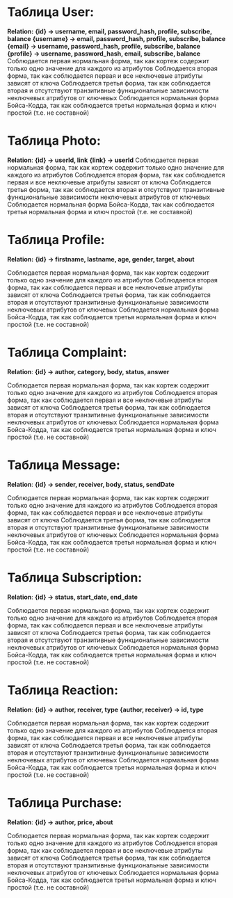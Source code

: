 # Таблица User:
**Relation:**
**{id} -> username, email, password_hash, profile, subscribe, balance**
**{username} -> email, password_hash, profile, subscribe, balance**
**{email} -> username, password_hash, profile, subscribe, balance**
**{profile} -> username, password_hash, email, subscribe, balance**
Соблюдается первая нормальная форма, так как кортеж содержит только одно значение для каждого из атрибутов
Соблюдается вторая форма, так как соблюдается первая и все неключевые атрибуты зависят от ключа
Соблюдается третья форма, так как соблюдается вторая и отсутствуют транзитивные функциональные зависимости неключевых атрибутов от ключевых
Соблюдается нормальная форма Бойса-Кодда, так как соблюдается третья нормальная форма и ключ простой (т.е. не составной)

# Таблица Photo:
**Relation**:
**{id} -> userId, link**
**{link} -> userId**
Соблюдается первая нормальная форма, так как кортеж содержит только одно значение для каждого из атрибутов
Соблюдается вторая форма, так как соблюдается первая и все неключевые атрибуты зависят от ключа
Соблюдается третья форма, так как соблюдается вторая и отсутствуют транзитивные функциональные зависимости неключевых атрибутов от ключевых
Соблюдается нормальная форма Бойса-Кодда, так как соблюдается третья нормальная форма и ключ простой (т.е. не составной)

# Таблица Profile:
**Relation:**
**{id} -> firstname, lastname, age, gender, target, about**

Соблюдается первая нормальная форма, так как кортеж содержит только одно значение для каждого из атрибутов
Соблюдается вторая форма, так как соблюдается первая и все неключевые атрибуты зависят от ключа
Соблюдается третья форма, так как соблюдается вторая и отсутствуют транзитивные функциональные зависимости неключевых атрибутов от ключевых
Соблюдается нормальная форма Бойса-Кодда, так как соблюдается третья нормальная форма и ключ простой (т.е. не составной)

# Таблица Complaint:
**Relation**:
**{id} -> author, category, body, status, answer**

Соблюдается первая нормальная форма, так как кортеж содержит только одно значение для каждого из атрибутов
Соблюдается вторая форма, так как соблюдается первая и все неключевые атрибуты зависят от ключа
Соблюдается третья форма, так как соблюдается вторая и отсутствуют транзитивные функциональные зависимости неключевых атрибутов от ключевых
Соблюдается нормальная форма Бойса-Кодда, так как соблюдается третья нормальная форма и ключ простой (т.е. не составной)

# Таблица Message:
**Relation**:
**{id} -> sender, receiver, body, status, sendDate**

Соблюдается первая нормальная форма, так как кортеж содержит только одно значение для каждого из атрибутов
Соблюдается вторая форма, так как соблюдается первая и все неключевые атрибуты зависят от ключа
Соблюдается третья форма, так как соблюдается вторая и отсутствуют транзитивные функциональные зависимости неключевых атрибутов от ключевых
Соблюдается нормальная форма Бойса-Кодда, так как соблюдается третья нормальная форма и ключ простой (т.е. не составной)

# Таблица Subscription:
**Relation**:
**{id} -> status, start_date, end_date**

Соблюдается первая нормальная форма, так как кортеж содержит только одно значение для каждого из атрибутов
Соблюдается вторая форма, так как соблюдается первая и все неключевые атрибуты зависят от ключа
Соблюдается третья форма, так как соблюдается вторая и отсутствуют транзитивные функциональные зависимости неключевых атрибутов от ключевых
Соблюдается нормальная форма Бойса-Кодда, так как соблюдается третья нормальная форма и ключ простой (т.е. не составной)

# Таблица Reaction:
**Relation**:
**{id} -> author, receiver, type**
**{author, receiver} -> id, type**

Соблюдается первая нормальная форма, так как кортеж содержит только одно значение для каждого из атрибутов
Соблюдается вторая форма, так как соблюдается первая и все неключевые атрибуты зависят от ключа
Соблюдается третья форма, так как соблюдается вторая и отсутствуют транзитивные функциональные зависимости неключевых атрибутов от ключевых
Соблюдается нормальная форма Бойса-Кодда, так как соблюдается третья нормальная форма и ключ простой (т.е. не составной)

# Таблица Purchase:
**Relation**:
**{id} -> author, price, about**

Соблюдается первая нормальная форма, так как кортеж содержит только одно значение для каждого из атрибутов
Соблюдается вторая форма, так как соблюдается первая и все неключевые атрибуты зависят от ключа
Соблюдается третья форма, так как соблюдается вторая и отсутствуют транзитивные функциональные зависимости неключевых атрибутов от ключевых
Соблюдается нормальная форма Бойса-Кодда, так как соблюдается третья нормальная форма и ключ простой (т.е. не составной)
